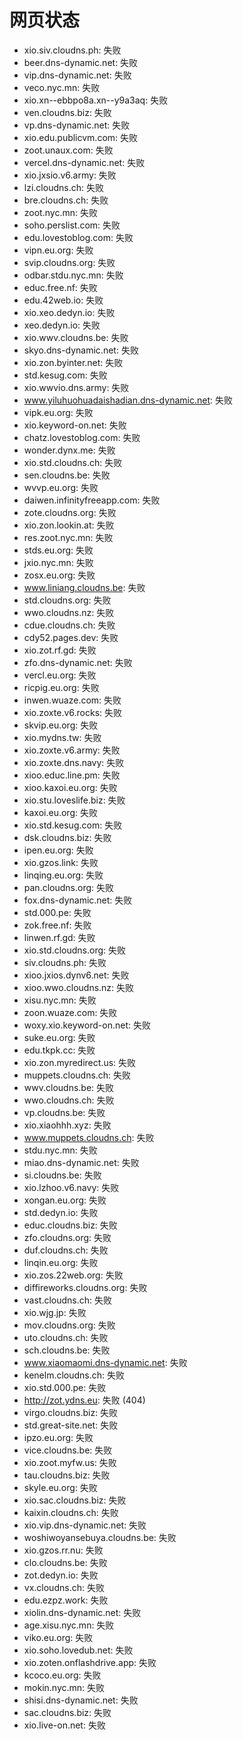 # 网页状态
- xio.siv.cloudns.ph: 失败
- beer.dns-dynamic.net: 失败
- vip.dns-dynamic.net: 失败
- veco.nyc.mn: 失败
- xio.xn--ebbpo8a.xn--y9a3aq: 失败
- ven.cloudns.biz: 失败
- vp.dns-dynamic.net: 失败
- xio.edu.publicvm.com: 失败
- zoot.unaux.com: 失败
- vercel.dns-dynamic.net: 失败
- xio.jxsio.v6.army: 失败
- lzi.cloudns.ch: 失败
- bre.cloudns.ch: 失败
- zoot.nyc.mn: 失败
- soho.perslist.com: 失败
- edu.lovestoblog.com: 失败
- vipn.eu.org: 失败
- svip.cloudns.org: 失败
- odbar.stdu.nyc.mn: 失败
- educ.free.nf: 失败
- edu.42web.io: 失败
- xio.xeo.dedyn.io: 失败
- xeo.dedyn.io: 失败
- xio.wwv.cloudns.be: 失败
- skyo.dns-dynamic.net: 失败
- xio.zon.byinter.net: 失败
- std.kesug.com: 失败
- xio.wwvio.dns.army: 失败
- www.yiluhuohuadaishadian.dns-dynamic.net: 失败
- vipk.eu.org: 失败
- xio.keyword-on.net: 失败
- chatz.lovestoblog.com: 失败
- wonder.dynx.me: 失败
- xio.std.cloudns.ch: 失败
- sen.cloudns.be: 失败
- wvvp.eu.org: 失败
- daiwen.infinityfreeapp.com: 失败
- zote.cloudns.org: 失败
- xio.zon.lookin.at: 失败
- res.zoot.nyc.mn: 失败
- stds.eu.org: 失败
- jxio.nyc.mn: 失败
- zosx.eu.org: 失败
- www.liniang.cloudns.be: 失败
- std.cloudns.org: 失败
- wwo.cloudns.nz: 失败
- cdue.cloudns.ch: 失败
- cdy52.pages.dev: 失败
- xio.zot.rf.gd: 失败
- zfo.dns-dynamic.net: 失败
- vercl.eu.org: 失败
- ricpig.eu.org: 失败
- inwen.wuaze.com: 失败
- xio.zoxte.v6.rocks: 失败
- skvip.eu.org: 失败
- xio.mydns.tw: 失败
- xio.zoxte.v6.army: 失败
- xio.zoxte.dns.navy: 失败
- xioo.educ.line.pm: 失败
- xioo.kaxoi.eu.org: 失败
- xio.stu.loveslife.biz: 失败
- kaxoi.eu.org: 失败
- xio.std.kesug.com: 失败
- dsk.cloudns.biz: 失败
- ipen.eu.org: 失败
- xio.gzos.link: 失败
- linqing.eu.org: 失败
- pan.cloudns.org: 失败
- fox.dns-dynamic.net: 失败
- std.000.pe: 失败
- zok.free.nf: 失败
- linwen.rf.gd: 失败
- xio.std.cloudns.org: 失败
- siv.cloudns.ph: 失败
- xioo.jxios.dynv6.net: 失败
- xioo.wwo.cloudns.nz: 失败
- xisu.nyc.mn: 失败
- zoon.wuaze.com: 失败
- woxy.xio.keyword-on.net: 失败
- suke.eu.org: 失败
- edu.tkpk.cc: 失败
- xio.zon.myredirect.us: 失败
- muppets.cloudns.ch: 失败
- wwv.cloudns.be: 失败
- wwo.cloudns.ch: 失败
- vp.cloudns.be: 失败
- xio.xiaohhh.xyz: 失败
- www.muppets.cloudns.ch: 失败
- stdu.nyc.mn: 失败
- miao.dns-dynamic.net: 失败
- si.cloudns.be: 失败
- xio.lzhoo.v6.navy: 失败
- xongan.eu.org: 失败
- std.dedyn.io: 失败
- educ.cloudns.biz: 失败
- zfo.cloudns.org: 失败
- duf.cloudns.ch: 失败
- linqin.eu.org: 失败
- xio.zos.22web.org: 失败
- diffireworks.cloudns.org: 失败
- vast.cloudns.ch: 失败
- xio.wjg.jp: 失败
- mov.cloudns.org: 失败
- uto.cloudns.ch: 失败
- sch.cloudns.be: 失败
- www.xiaomaomi.dns-dynamic.net: 失败
- kenelm.cloudns.ch: 失败
- xio.std.000.pe: 失败
- http://zot.ydns.eu: 失败 (404)
- virgo.cloudns.biz: 失败
- std.great-site.net: 失败
- ipzo.eu.org: 失败
- vice.cloudns.be: 失败
- xio.zoot.myfw.us: 失败
- tau.cloudns.biz: 失败
- skyle.eu.org: 失败
- xio.sac.cloudns.biz: 失败
- kaixin.cloudns.ch: 失败
- xio.vip.dns-dynamic.net: 失败
- woshiwoyansebuya.cloudns.be: 失败
- xio.gzos.rr.nu: 失败
- clo.cloudns.be: 失败
- zot.dedyn.io: 失败
- vx.cloudns.ch: 失败
- edu.ezpz.work: 失败
- xiolin.dns-dynamic.net: 失败
- age.xisu.nyc.mn: 失败
- viko.eu.org: 失败
- xio.soho.lovedub.net: 失败
- xio.zoten.onflashdrive.app: 失败
- kcoco.eu.org: 失败
- mokin.nyc.mn: 失败
- shisi.dns-dynamic.net: 失败
- sac.cloudns.biz: 失败
- xio.live-on.net: 失败
